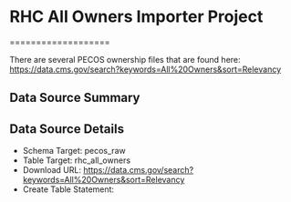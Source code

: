 # RHC All Owners Importer Project
===================

There are several PECOS ownership files that are found here: https://data.cms.gov/search?keywords=All%20Owners&sort=Relevancy

Data Source Summary
---------------------

Data Source Details
-------------------

* Schema Target: pecos_raw
* Table Target: rhc_all_owners
* Download URL: https://data.cms.gov/search?keywords=All%20Owners&sort=Relevancy
* Create Table Statement:
